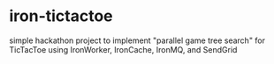 iron-tictactoe
==============

simple hackathon project to implement "parallel game tree search" for TicTacToe using IronWorker, IronCache, IronMQ, and SendGrid
